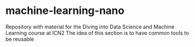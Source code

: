 # machine-learning-nano
Repository with material for the Diving into Data Science and Machine Learning course at ICN2
The idea of this section is to have common tools to be reusable

